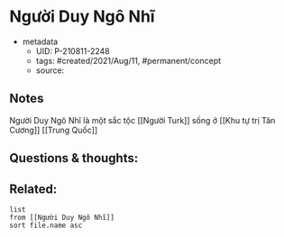 ---
---

# Người Duy Ngô Nhĩ

- metadata
	- UID: P-210811-2248
	- tags: #created/2021/Aug/11, #permanent/concept 
	- source: 

## Notes
Người Duy Ngô Nhĩ là một sắc tộc [[Người Turk]] sống ở [[Khu tự trị Tân Cương]] [[Trung Quốc]]

## Questions & thoughts:


## Related:
```dataview
list
from [[Người Duy Ngô Nhĩ]]
sort file.name asc
```
